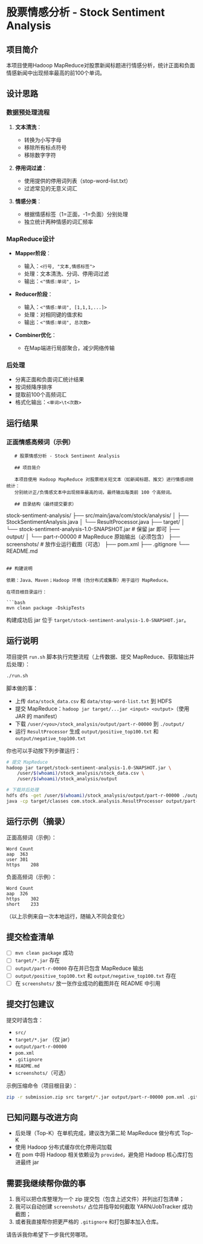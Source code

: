 # 股票情感分析 - Stock Sentiment Analysis

## 项目简介

本项目使用Hadoop MapReduce对股票新闻标题进行情感分析，统计正面和负面情感新闻中出现频率最高的前100个单词。

## 设计思路

### 数据预处理流程
1. **文本清洗**：
   - 转换为小写字母
   - 移除所有标点符号
   - 移除数字字符
   
2. **停用词过滤**：
   - 使用提供的停用词列表（stop-word-list.txt）
   - 过滤常见的无意义词汇

3. **情感分类**：
   - 根据情感标签（1=正面，-1=负面）分别处理
   - 独立统计两种情感的词汇频率

### MapReduce设计
- **Mapper阶段**：
  - 输入：`<行号, "文本,情感标签">`
  - 处理：文本清洗、分词、停用词过滤
  - 输出：`<"情感:单词", 1>`

- **Reducer阶段**：
  - 输入：`<"情感:单词", [1,1,1,...]>`
  - 处理：对相同键的值求和
  - 输出：`<"情感:单词", 总次数>`

- **Combiner优化**：
  - 在Map端进行局部聚合，减少网络传输

### 后处理
- 分离正面和负面词汇统计结果
- 按词频降序排序
- 提取前100个高频词汇
- 格式化输出：`<单词>\t<次数>`

## 运行结果

### 正面情感高频词（示例）
```
   # 股票情感分析 - Stock Sentiment Analysis

   ## 项目简介

   本项目使用 Hadoop MapReduce 对股票相关短文本（如新闻标题、推文）进行情感词频统计：
   分别统计正/负情感文本中出现频率最高的词，最终输出每类前 100 个高频词。

   ## 目录结构（最终提交要求）

   ```
   stock-sentiment-analysis/
   ├── src/main/java/com/stock/analysis/
   │   ├── StockSentimentAnalysis.java
   │   └── ResultProcessor.java
   ├── target/
   │   └── stock-sentiment-analysis-1.0-SNAPSHOT.jar   # 保留 jar 即可
   ├── output/
   │   └── part-r-00000                                # MapReduce 原始输出（必须包含）
   ├── screenshots/                                    # 放作业运行截图（可选）
   ├── pom.xml
   ├── .gitignore
   └── README.md
   ```

   ## 构建说明

   依赖：Java、Maven；Hadoop 环境（伪分布式或集群）用于运行 MapReduce。

   在项目根目录运行：

   ```bash
   mvn clean package -DskipTests
   ```

   构建成功后 jar 位于 `target/stock-sentiment-analysis-1.0-SNAPSHOT.jar`。

   ## 运行说明

   项目提供 `run.sh` 脚本执行完整流程（上传数据、提交 MapReduce、获取输出并后处理）：

   ```bash
   ./run.sh
   ```

   脚本做的事：

   - 上传 `data/stock_data.csv` 和 `data/stop-word-list.txt` 到 HDFS
   - 提交 MapReduce：`hadoop jar target/...jar <input> <output>`（使用 JAR 的 manifest）
   - 下载 `/user/<you>/stock_analysis/output/part-r-00000` 到 `./output/`
   - 运行 `ResultProcessor` 生成 `output/positive_top100.txt` 和 `output/negative_top100.txt`

   你也可以手动按下列步骤运行：

   ```bash
   # 提交 MapReduce
   hadoop jar target/stock-sentiment-analysis-1.0-SNAPSHOT.jar \
       /user/$(whoami)/stock_analysis/stock_data.csv \
       /user/$(whoami)/stock_analysis/output

   # 下载并后处理
   hdfs dfs -get /user/$(whoami)/stock_analysis/output/part-r-00000 ./output/
   java -cp target/classes com.stock.analysis.ResultProcessor output/part-r-00000 output
   ```

   ## 运行示例（摘录）

   正面高频词（示例）：

   ```
   Word	Count
   aap	363
   user	301
   https	208
   ```

   负面高频词（示例）：

   ```
   Word	Count
   aap	326
   https	302
   short	233
   ```

   （以上示例来自一次本地运行，随输入不同会变化）

   ## 提交检查清单

   - [ ] `mvn clean package` 成功
   - [ ] `target/*.jar` 存在
   - [ ] `output/part-r-00000` 存在并已包含 MapReduce 输出
   - [ ] `output/positive_top100.txt` 和 `output/negative_top100.txt` 存在
   - [ ] 在 `screenshots/` 放一张作业成功的截图并在 README 中引用

   ## 提交打包建议

   提交时请包含：

   - `src/`
   - `target/*.jar` （仅 jar）
   - `output/part-r-00000`
   - `pom.xml`
   - `.gitignore`
   - `README.md`
   - `screenshots/`（可选）

   示例压缩命令（项目根目录）：

   ```bash
   zip -r submission.zip src target/*.jar output/part-r-00000 pom.xml .gitignore README.md screenshots || true
   ```

   ## 已知问题与改进方向

   - 后处理（Top-K）在单机完成，建议改为第二轮 MapReduce 做分布式 Top-K
   - 使用 Hadoop 分布式缓存优化停用词加载
   - 在 pom 中将 Hadoop 相关依赖设为 `provided`，避免把 Hadoop 核心库打包进最终 jar

   ## 需要我继续帮你做的事

   1. 我可以把仓库整理为一个 zip 提交包（包含上述文件）并列出打包清单；
   2. 我可以自动创建 `screenshots/` 占位并指导如何截取 YARN/JobTracker 成功截图；
   3. 或者我直接帮你把更严格的 `.gitignore` 和打包脚本加入仓库。

   请告诉我你希望下一步我代劳哪项。
